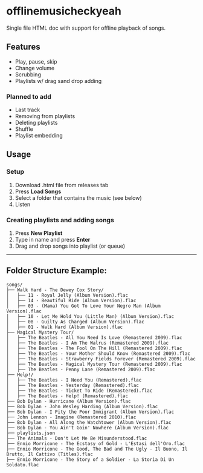 # offlinemusicheckyeah
Single file HTML doc with support for offline playback of songs.

## Features
- Play, pause, skip
- Change volume
- Scrubbing
- Playlists w/ drag sand drop adding
### Planned to add
- Last track
- Removing from playlists
- Deleting playlists
- Shuffle
- Playlist embedding

## Usage
### Setup
1. Download .html file from releases tab
2. Press **Load Songs**
3. Select a folder that contains the music (see below)
4. Listen

### Creating playlists and adding songs
1. Press **New Playlist**
2. Type in name and press **Enter**
3. Drag and drop songs into playlist (or queue)

---

## Folder Structure Example:
```
songs/
├── Walk Hard - The Dewey Cox Story/
│   ├── 11 - Royal Jelly (Album Version).flac
│   ├── 14 - Beautiful Ride (Album Version).flac
│   ├── 03 - (Mama) You Got To Love Your Negro Man (Album Version).flac
│   ├── 10 - Let Me Hold You (Little Man) (Album Version).flac
│   ├── 08 - Guilty As Charged (Album Version).flac
│   ├── 01 - Walk Hard (Album Version).flac
├── Magical Mystery Tour/
│   ├── The Beatles - All You Need Is Love (Remastered 2009).flac
│   ├── The Beatles - I Am The Walrus (Remastered 2009).flac
│   ├── The Beatles - The Fool On The Hill (Remastered 2009).flac
│   ├── The Beatles - Your Mother Should Know (Remastered 2009).flac
│   ├── The Beatles - Strawberry Fields Forever (Remastered 2009).flac
│   ├── The Beatles - Magical Mystery Tour (Remastered 2009).flac
│   ├── The Beatles - Penny Lane (Remastered 2009).flac
├── Help!/
│   ├── The Beatles - I Need You (Remastered).flac
│   ├── The Beatles - Yesterday (Remastered).flac
│   ├── The Beatles - Ticket To Ride (Remastered).flac
│   ├── The Beatles - Help! (Remastered).flac
├── Bob Dylan - Hurricane (Album Version).flac
├── Bob Dylan - John Wesley Harding (Album Version).flac
├── Bob Dylan - I Pity the Poor Immigrant (Album Version).flac
├── John Lennon - Imagine (Remastered 2010).flac
├── Bob Dylan - All Along the Watchtower (Album Version).flac
├── Bob Dylan - You Ain't Goin' Nowhere (Album Version).flac
├── playlists.json
├── The Animals - Don't Let Me Be Misunderstood.flac
├── Ennio Morricone - The Ecstasy of Gold - L'Estasi dell'Oro.flac
├── Ennio Morricone - The Good, The Bad and The Ugly - Il Buono, Il Brutto, Il Cattivo (Titles).flac
├── Ennio Morricone - The Story of a Soldier - La Storia Di Un Soldato.flac
```
